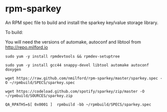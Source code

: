 rpm-sparkey
===========

An RPM spec file to build and install the sparkey key/value storage library.

To build:

You will need the versions of automake, autoconf and libtool from http://repo.milford.io

`sudo yum -y install rpmdevtools && rpmdev-setuptree`

`sudo yum -y install gcc44 snappy-devel libtool automake autoconf doxygen`

`wget https://raw.github.com/nmilford/rpm-sparkey/master/sparkey.spec -O ~/rpmbuild/SPECS/sparkey.spec`

`wget https://codeload.github.com/spotify/sparkey/zip/master -O ~/rpmbuild/SOURCES/sparkey.zip`

`QA_RPATHS=$[ 0x0001 ]  rpmbuild -bb ~/rpmbuild/SPECS/sparkey.spec`
